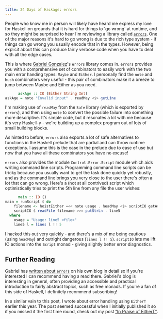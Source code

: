 ```yaml
---
title: 24 Days of Hackage: errors
---
```

People who know me in person will likely have heard me express my love for
Haskell on grounds that it is hard for things to 'go wrong' at runtime, and so
they might be surprised to hear I'm reviewing a library called
[`errors`](http://hackage.haskell.org/package/errors). One of the major reasons
it's hard to go wrong is due to the rich type system - if things can go wrong
you usually encode that in the types. However, being explicit about this can
produce fairly verbose code when you have to deal with all the edge cases.

This is where [Gabriel Gonzalez](http://haskellforall.com)'s `errors` library
comes in. `errors` provides you with a comprehensive set of combinators to
easily work with the two main error handing types: `Maybe` and `Either`. I
personally find the `note` and `hush` combinators very useful - this pair of
combinators make it a breeze to jump between Maybe and Either as you need.

```haskell
      askAge :: IO (Either String Int)
askAge = note "Invalid input" . readMay <$> getLine
```

I'm making use of `readMay` from the `Safe` library (which is exported by
`errors`), and then using `note` to convert the possible failure into something
more descriptive. It's simple code, but it resonates a lot with me because it's
very Haskell-y - we're building up a complex program out of lots of small
building blocks.

As hinted to before, `errors` also exports a lot of safe alternatives to
functions in the Haskell prelude that are partial and can throw runtime
exceptions. I assume this is the case in the prelude due to ease of use but now
that you have all these combinators you have no excuse!

`errors` also provides the module `Control.Error.Script` module which aids
writing command line scripts. Programming command line scripts can be tricky
because you usually want to get the task done quickly yet robustly, and as the
command line brings you very close to the user there's often a lot that can go
wrong. Here's a (not at all contrived) script which optimistically tries to print
the 5th line from any file the user wishes:

```haskell
      main :: IO ()
main = runScript $ do
    filename <- hoistEither =<< note usage . headMay <$> scriptIO getArgs
    scriptIO $ readFile filename >>= putStrLn . line5
  where
    usage = "Usage: line5 <file>"
    line5 l = lines l !! 5
```

I hacked this out very quickly - and there's a mix of me being cautious (using
`headMay`) and outright dangerous (`lines l !! 5`). `scriptIO` lets me lift IO
actions into the `Script` monad - giving slightly better error diagnostics.

## Further Reading

Gabriel has
[written about `errors`](http://www.haskellforall.com/2012/07/errors-10-simplified-error-handling.html)
on his own blog in detail so if you're interested I can recommend having a read
there. Gabriel's blog is interesting in general, often providing an accessible
and practical introduction to fairly abstract topics, such as free monads. If
you're a fan of this side of Haskell, I definitely recommend subscribing!

In a similar vain to this post, I wrote about error handling using `EitherT`
earlier this year. The post seemed successful when I initially published it so
if you missed it the first time round, check out my post
["In Praise of EitherT"](/posts/2012-07-24-in-praise-of-EitherT.html).

